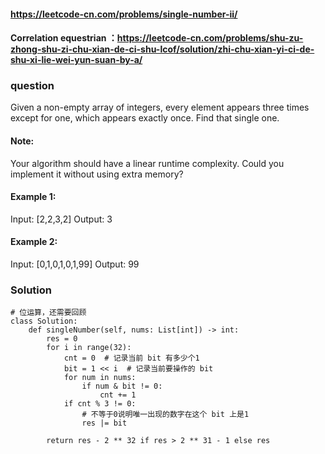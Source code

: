 #### https://leetcode-cn.com/problems/single-number-ii/
#### Correlation equestrian ：https://leetcode-cn.com/problems/shu-zu-zhong-shu-zi-chu-xian-de-ci-shu-lcof/solution/zhi-chu-xian-yi-ci-de-shu-xi-lie-wei-yun-suan-by-a/
### question

Given a non-empty array of integers, every element appears three times except for one, which appears exactly once. Find that single one.

#### Note:

Your algorithm should have a linear runtime complexity. Could you implement it without using extra memory?

#### Example 1:

Input: [2,2,3,2]
Output: 3

#### Example 2:

Input: [0,1,0,1,0,1,99]
Output: 99

### Solution
```
# 位运算，还需要回顾
class Solution:
    def singleNumber(self, nums: List[int]) -> int:
        res = 0
        for i in range(32):
            cnt = 0  # 记录当前 bit 有多少个1
            bit = 1 << i  # 记录当前要操作的 bit
            for num in nums:
                if num & bit != 0:
                    cnt += 1
            if cnt % 3 != 0:
                # 不等于0说明唯一出现的数字在这个 bit 上是1
                res |= bit

        return res - 2 ** 32 if res > 2 ** 31 - 1 else res
```
